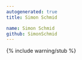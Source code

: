 ```yaml
---
autogenerated: true
title: Simon Schmid

name: Simon Schmid
github: SimonSchmid
---
```


{% include warning/stub %}
